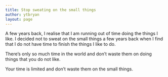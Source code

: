 ```yaml
---
title: Stop sweating on the small things
author: ytbryan
layout: page
---
```

A few years back, I realise that I am running out of time doing the things I like. I decided not to sweat on the small things a few years back when I find that I do not have time to finish the things I like to do.

There&#8217;s only so much time in the world and don&#8217;t waste them on doing things that you do not like.

Your time is limited and don&#8217;t waste them on the small things.

&nbsp;